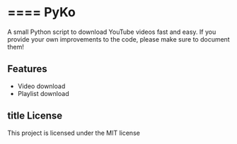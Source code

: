 ====
PyKo
====

A small Python script to download YouTube videos fast and easy.
If you provide your own improvements to the code, please make sure to document them!


Features
--------

- Video download
- Playlist download

title
License
-------

This project is licensed under the MIT license